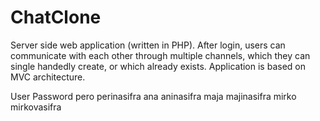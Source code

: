 # ChatClone
Server side web application (written in PHP). After login, users can communicate with each other through multiple channels, which they can single handedly create, or which already exists. 
Application is based on MVC architecture.

User     Password
pero     perinasifra
ana      aninasifra
maja     majinasifra
mirko    mirkovasifra
